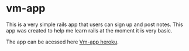 vm-app
======

This is a very simple rails app that users can sign up and post notes. This app was created to help me learn rails at the moment it is very basic. 

The app can be acessed here <a href="http://vm-app.herokuapp.com/">Vm-app heroku</a>. 